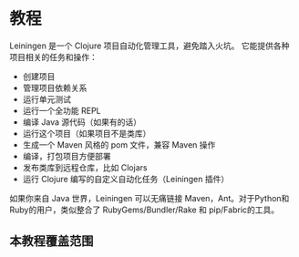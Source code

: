 # 教程
Leiningen 是一个 Clojure 项目自动化管理工具，避免踏入火坑。
它能提供各种项目相关的任务和操作：
* 创建项目
* 管理项目依赖关系
* 运行单元测试
* 运行一个全功能 REPL 
* 编译 Java 源代码（如果有的话）
* 运行这个项目（如果项目不是类库）
* 生成一个 Maven 风格的 pom 文件，兼容 Maven 操作
* 编译，打包项目方便部署
* 发布类库到远程仓库，比如 Clojars
* 运行 Clojure 编写的自定义自动化任务（Leiningen 插件）

如果你来自 Java 世界，Leiningen 可以无痛链接 Maven，Ant。对于Python和Ruby的用户，类似整合了 RubyGems/Bundler/Rake 和 pip/Fabric的工具。
## 本教程覆盖范围